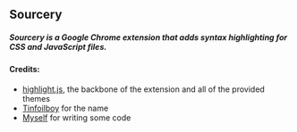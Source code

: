 ## Sourcery

##### Sourcery is a Google Chrome extension that adds syntax highlighting for CSS and JavaScript files.

#### Credits:

* [highlight.js](http://highlightjs.org), the backbone of the extension and all of the provided themes
* [Tinfoilboy](http://tinfoilboy.com) for the name
* [Myself](http://jordanfitz.com) for writing some code